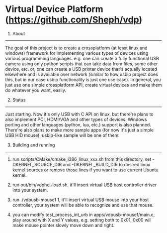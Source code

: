 Virtual Device Platform (https://github.com/Sheph/vdp)
=========================

1. About
-------------------

The goal of this project is to create a crossplatform (at least linux and windows)
framework for implementing various types of devices using various programming
languages. e.g. one can create a fully functional USB camera using
only python scripts that can take data from files, some other device, etc.
or, one can create a USB printer device that's actually located elsewhere
and is available over network (similar to how usbip project does this, but
in our case usbip functionality is just one use case). In general, you just
use one simple crossplatform API, create virtual devices and make them do
whatever you want, easily.

2. Status
-------------------

Just starting. Now it's only USB with C API on linux, but there're plans to
also implement PCI, HDMI/VGA and other types of devices. Windows porting
and other languages (python, lua, etc.) support is also planned. There're also
plans to make more sample apps (for now it's just a simple USB HID mouse), usbip-like
sample will be one of them.

3. Building and running
-------------------

1. run scripts/CMake/cmake_i386_linux_xxx.sh from this directory, set
-DKERNEL_SOURCE_DIR and -DKERNEL_BUILD_DIR to desired linux kernel sources or remove
those lines if you want to use current Ubuntu kernel.

2. run out/bin/vdphci-load.sh, it'll insert virtual USB host controller driver into your system.

3. run ./vdpusb-mouse1 1, it'll insert virtual USB mouse into your host controller, your system will
be able to recognize and use that mouse.

4. you can modify test_process_int_urb in apps/vdpusb-mouse1/main.c, play around with X and Y
values, e.g. setting both to 0x01, 0x00 will make mouse pointer slowly move down and right.
